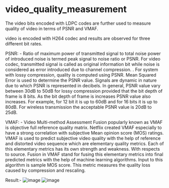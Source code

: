 # video_quality_measurement

The video bits encoded with LDPC codes are further used to measure quality of video in terms of PSNR  and VMAF.

video is encoded with H264 codec and results are observed for three different bit rates.

PSNR: -
Ratio of maximum power of transmitted signal to total noise power of introduced noise is termed peak signal to noise ratio or PSNR. For video codec, transmitted signal is called as original information bit while noise is considered as error introduced due to channel compression. . For system with lossy compression, quality is computed using PSNR. Mean
Squared Error is used to determine the PSNR value. Signals are dynamic in nature due to which PSNR is represented in decibels. In general, PSNR value vary between 30dB to 50dB for lossy compression provided that the bit depth of frame is 8 bits. As the bit depth of frame is increases PSNR value also increases. For example, for 12 bit it is up to 60dB and for 16 bits it is up to 80dB. For wireless transmission the acceptable PSNR value is 20dB to 25dB.

VMAF: -
Video Multi-method Assessment Fusion popularly known as VMAF is objective full reference quality matrix. Netflix created VMAF especially to have a strong correlation with subjective Mean opinion score (MOS) ratings. VMAF is used to predict subjective video quality with the help of reference and distorted video sequence which are elementary quality metrics. Each of this elementary metrics has its own strength and weakness. With respects to source. Fusion in VMAF stand for fusing this elementary metrics into final predicted metrics with the help of machine learning algorithms. Input to this algorithm is sample MOS score. This metric measures the quality loss caused by compression and rescaling.

Result:- 
![image](https://user-images.githubusercontent.com/97470004/156963394-00aa36a1-78f3-4e7b-b7b5-e910efcf8105.png)
![image](https://user-images.githubusercontent.com/97470004/156963458-8ed8d33e-31ca-4573-bd1a-d0e1035a4e3c.png)

